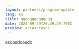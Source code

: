 ```yaml
---
layout: partners/program-update
lang: en
title: qqqqqqqqqqqqqq
date: 2024-09-29T20:39:29.790Z
preview: a﻿scasdcasdc
---
```

a﻿scasdcasdc